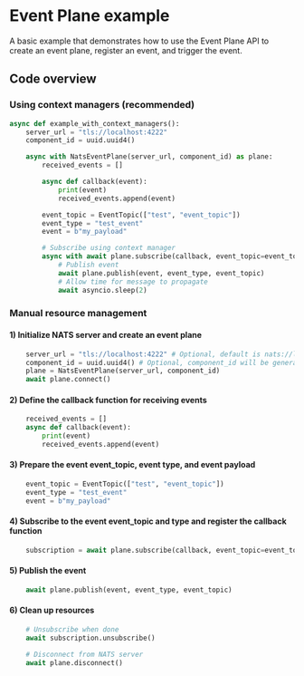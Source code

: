 <!--
SPDX-FileCopyrightText: Copyright (c) 2024-2025 NVIDIA CORPORATION & AFFILIATES. All rights reserved.
SPDX-License-Identifier: Apache-2.0

Licensed under the Apache License, Version 2.0 (the "License");
you may not use this file except in compliance with the License.
You may obtain a copy of the License at

http://www.apache.org/licenses/LICENSE-2.0

Unless required by applicable law or agreed to in writing, software
distributed under the License is distributed on an "AS IS" BASIS,
WITHOUT WARRANTIES OR CONDITIONS OF ANY KIND, either express or implied.
See the License for the specific language governing permissions and
limitations under the License.
-->

# Event Plane example

A basic example that demonstrates how to use the Event Plane API to create an event plane, register an event, and trigger the event.

## Code overview

### Using context managers (recommended)

```python
async def example_with_context_managers():
    server_url = "tls://localhost:4222"
    component_id = uuid.uuid4()

    async with NatsEventPlane(server_url, component_id) as plane:
        received_events = []

        async def callback(event):
            print(event)
            received_events.append(event)

        event_topic = EventTopic(["test", "event_topic"])
        event_type = "test_event"
        event = b"my_payload"

        # Subscribe using context manager
        async with await plane.subscribe(callback, event_topic=event_topic, event_type=event_type):
            # Publish event
            await plane.publish(event, event_type, event_topic)
            # Allow time for message to propagate
            await asyncio.sleep(2)
```

### Manual resource management

#### 1) Initialize NATS server and create an event plane
```python
    server_url = "tls://localhost:4222" # Optional, default is nats://localhost:4222
    component_id = uuid.uuid4() # Optional, component_id will be generated if not given
    plane = NatsEventPlane(server_url, component_id)
    await plane.connect()
```

#### 2) Define the callback function for receiving events
```python
    received_events = []
    async def callback(event):
        print(event)
        received_events.append(event)
```

#### 3) Prepare the event event_topic, event type, and event payload
```python
    event_topic = EventTopic(["test", "event_topic"])
    event_type = "test_event"
    event = b"my_payload"
```

#### 4) Subscribe to the event event_topic and type and register the callback function
```python
    subscription = await plane.subscribe(callback, event_topic=event_topic, event_type=event_type)
```

#### 5) Publish the event
```python
    await plane.publish(event, event_type, event_topic)
```

#### 6) Clean up resources
```python
    # Unsubscribe when done
    await subscription.unsubscribe()

    # Disconnect from NATS server
    await plane.disconnect()
```
